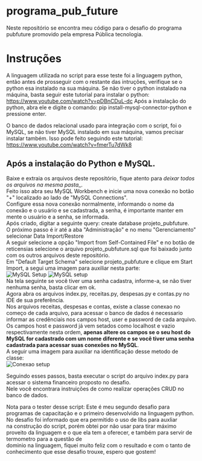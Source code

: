 # programa_pub_future

Neste repositório se encontra meu código para o desafio do programa pubfuture promovido pela empresa Pública tecnologia.

<h1>Instruções</h1>

A linguagem utilizada no script para esse teste foi a linguagem python, então antes de prosseguir com o restante das intruções, verifique se o python esa instalado na sua máquina.
Se não tiver o python instalado na máquina, basta seguir este tutorial para instalar o python: https://www.youtube.com/watch?v=pDBnCDuL-dc
Após a instalação do python, abra ele e digite o comando: pip install-mysql-connector-python e pressione enter.

O banco de dados relacional usado para integração com o script, foi o MySQL, se não tiver MySQL instalado em sua máquina, vamos precisar instalar também.
Isso pode feito seguindo este tutorial: https://www.youtube.com/watch?v=fmerTu7dWk8

<h2>Após a instalação do Python e MySQL.</h2>

Baixe e extraia os arquivos deste repositório, fique atento para _deixar todos os arquivos na mesma pasta__.<br>
Feito isso abra seu MySQL Workbench e inicie uma nova conexão no botão "+" localizado ao lado de "MySQL Connections".<br>
Configure essa nova conexão normalmente, informando o nome da conexão e o usuário e se cadastrada, a senha, é importante manter em mente o usuário e a senha, se informada.<br>
Após criado, digitar a seguinte query: create database projeto_pubfuture.<br>
O próximo passo é ir até a aba "Administração" e no menu "Gerenciamento" selecionar Data Import/Restore<br>
A seguir selecione a opção "Import from Self-Contained File" e no botão de reticensias selecione o arquivo projeto_pubfuture.sql que foi baixado junto com os outros arquivos deste repositório.<br>
Em "Default Target Schema" selecione projeto_pubfuture e clique em Start Import, a segui uma imagem para auxiliar nesta parte:<br>
<img src="https://github.com/MarcoAlarcon/programa_pub_future" alt = "MySQL Setup"/>
![MySQL setup](https://imgur.com/a/pizMWjv)<br>
Na tela seguinte se você tiver uma senha cadastra, informe-a, se não tiver nenhuma senha, basta clicar em ok.<br>
Agora abra os arquivos index.py, receitas.py, despesas.py e contas.py no IDE de sua preferência.<br>
Nos arquivos receitas, despesas e contas, existe a classe conexao no começo de cada arquivo, para acessar o banco de dados é necessario informar as credênciais nos campos host, user e password de cada arquivo.<br>
Os campos host e password já vem setados como localhost e vazio respectivamente nesta ordem, __apenas altere os campos se o seu host do MySQL for cadastrado com um nome diferente e se você tiver uma senha cadastrada para acessar suas conexões no MySQL__.<br>
A seguir uma imagem para auxiliar na identificação desse metodo de classe:<br>
![Conexao setup](https://imgur.com/a/tjXb7JQ)<br>

Seguindo esses passos, basta executar o script do arquivo index.py para acessar o sistema financeiro proposto no desafio.<br>
Nele você encontrara instruições de como realizar operações CRUD no banco de dados.<br>

Nota para o tester desse script:
  Este é meu segundo desafio para programas de capacitação e o primeiro desenvolvido na linguagem python. No desafio foi informado que era permitido o uso de libs para auxliar<br>
  na construção do script, porém obtei por não usar para tirar máximo proveito da linguagem e o que ela tem a oferecer, e também para servir de termometro para a questão de<br>
  dominio na linguagem, fiquei muito feliz com o resultado e com o tanto de conhecimento que esse desafio trouxe, espero que gostem!

